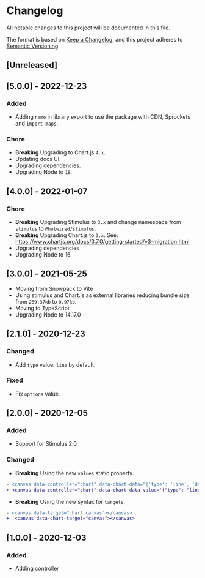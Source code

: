 # Changelog
All notable changes to this project will be documented in this file.

The format is based on [Keep a Changelog](https://keepachangelog.com/en/1.0.0/),
and this project adheres to [Semantic Versioning](https://semver.org/spec/v2.0.0.html).

## [Unreleased]

## [5.0.0] - 2022-12-23

### Added

- Adding `name` in library export to use the package with CDN, Sprockets and `import-maps`.

### Chore

- **Breaking** Upgrading to Chart.js `4.x`.
- Updating docs UI.
- Upgrading dependencies.
- Upgrading Node to `18`.

## [4.0.0] - 2022-01-07

### Chore

- **Breaking** Upgrading Stimulus to `3.x` and change namespace from `stimulus` to `@hotwired/stimulus`.
- **Breaking** Upgrading Chart.js to `3.x`. See: https://www.chartjs.org/docs/3.7.0/getting-started/v3-migration.html
- Upgrading dependencies
- Upgrading Node to 16.

## [3.0.0] - 2021-05-25

- Moving from Snowpack to Vite
- Using stimulus and Chart.js as external libraries reducing bundle size from `269.37kb` to `0.97kb`.
- Moving to TypeScript
- Upgrading Node to 14.17.0

## [2.1.0] - 2020-12-23

### Changed

- Add `type` value. `line` by default.

### Fixed

- Fix `options` value.

## [2.0.0] - 2020-12-05

### Added

- Support for Stimulus 2.0

### Changed

- **Breaking** Using the new `values` static property.

```diff
- <canvas data-controller="chart" data-chart-data="{'type': 'line', 'data': { 'labels': ['August', 'September', 'October', 'November', 'December'], 'datasets': [{ 'label': 'My Second dataset', 'backgroundColor': 'transparent', 'borderColor': '#EF4444', 'data': [54, 81, 34, 91, 12, 23] }] } }"></canvas>
+ <canvas data-controller="chart" data-chart-data-value='{"type": "line", "data": { "labels": ["August", "September", "October", "November", "December"], "datasets": [{ "label": "My Second dataset", "backgroundColor": "transparent", "borderColor": "#EF4444", "data": [54, 81, 34, 91, 12, 23] }] } }'></canvas>
```

- **Breaking** Using the new syntax for `targets`.

```diff
- <canvas data-target="chart.canvas"></canvas>
+  <canvas data-chart-target="canvas"></canvas>
```

## [1.0.0] - 2020-12-03

### Added

- Adding controller
